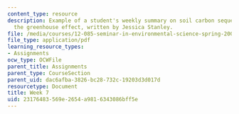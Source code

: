 ```yaml
---
content_type: resource
description: Example of a student's weekly summary on soil carbon sequestration and
  the greenhouse effect, written by Jessica Stanley.
file: /media/courses/12-085-seminar-in-environmental-science-spring-2008/23176483569e2654a9816343086bff5e_stanley_w7.pdf
file_type: application/pdf
learning_resource_types:
- Assignments
ocw_type: OCWFile
parent_title: Assignments
parent_type: CourseSection
parent_uid: dac6afba-3826-bc28-732c-19203d3d017d
resourcetype: Document
title: Week 7
uid: 23176483-569e-2654-a981-6343086bff5e
---
```

